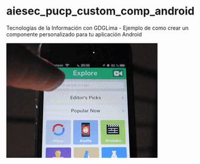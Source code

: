 # aiesec_pucp_custom_comp_android
Tecnologías de la Información con GDGLima - Ejemplo de como crear un componente personalizado para tu aplicación Android

![](https://github.com/emedinaa/aiesec_pucp_custom_comp_android/blob/master/5b8f977d213b5929349e6f5a35f921a6.gif)
